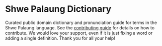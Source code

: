 
# Shwe Palaung Dictionary

Curated public domain dictionary and pronunciation guide for terms in the Shwe Palaung language. See the [contributing guide](https://github.com/drumworkteam/term/blob/make/.github/contributing.md) for details on how to contribute. We would love your support, even if it is just fixing a word or adding a single definition. Thank you for all your help!